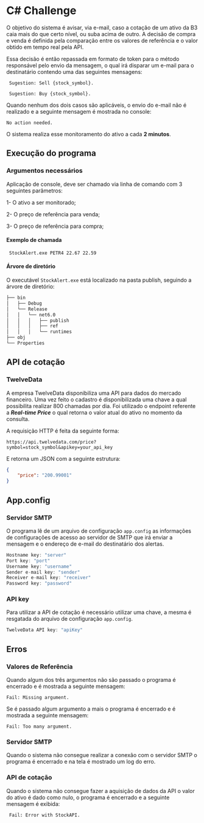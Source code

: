 ﻿# C# Challenge

O objetivo do sistema é avisar, via e-mail, caso a cotação de um ativo da B3 caia mais do que certo nível, ou suba acima de outro.
A decisão de compra e venda é definida pela comparação entre os valores de referência e o valor obtido em tempo real pela API. 

Essa decisão é então repassada em formato de token para o método responsável pelo envio da mensagem, o qual irá disparar um e-mail para o destinatário contendo uma das seguintes mensagens:

`` Sugestion: Sell {stock_symbol}.``

`` Sugestion: Buy {stock_symbol}.``

Quando nenhum dos dois casos são aplicáveis, o envio do e-mail não é realizado e a seguinte mensagem é mostrada no console:

``No action needed.`` 

O sistema realiza esse monitoramento do ativo a cada **2 minutos**.


## Execução do programa
### Argumentos necessários

Aplicação de console, deve ser chamado via linha de comando com 3 seguintes parâmetros:

1- O ativo a ser monitorado;

2- O preço de referência para venda;

3- O preço de referência para compra;

#### Exemplo de chamada

`` StockAlert.exe PETR4 22.67 22.59``

#### Árvore de diretório

O executável ``StockAlert.exe`` está localizado na pasta publish, seguindo a árvore de diretório:

```bash
├── bin
│   ├── Debug
│   └── Release
│   │   └── net6.0
│   │   │   ├── publish
│   │   │   ├── ref
│   │   │   └── runtimes
├── obj
└── Properties
```

## API de cotação

### TwelveData

A empresa TwelveData disponibiliza uma API para dados do mercado financeiro. Uma vez feito o cadastro é disponibilizada uma chave a qual possibilita realizar 800 chamadas por dia. Foi utilizado o endpoint referente a ***Real-time Price*** o qual retorna o valor atual do ativo no momento da consulta.

A requisição HTTP é feita da seguinte forma:

```
https://api.twelvedata.com/price?symbol=stock_symbol&apikey=your_api_key
``` 

E retorna um JSON com a seguinte estrutura:

```json
{
    "price": "200.99001"
}
```

## App.config

### Servidor SMTP

O programa lê de um arquivo de configuração ``app.config`` as informações de configurações de acesso ao servidor de SMTP que irá enviar a mensagem e o endereço de e-mail do destinatário dos alertas.
```c#
Hostname key: "server"
Port key: "port"
Username key: "username"
Sender e-mail key: "sender"
Receiver e-mail key: "receiver"
Password key: "password"
```

### API key

Para utilizar a API de cotação é necessário utilizar uma chave, a mesma é resgatada do arquivo de configuração ``app.config``.

```c#
TwelveData API key: "apiKey"
```

## Erros

### Valores de Referência

Quando algum dos três argumentos não são passado o programa é encerrado e é mostrada a seguinte mensagem:

``Fail: Missing argument.`` 

Se é passado algum argumento a mais o programa é encerrado e é mostrada a seguinte mensagem:

``Fail: Too many argument.`` 

### Servidor SMTP 

Quando o sistema não consegue realizar a conexão com o servidor SMTP o programa é encerrado e na tela é mostrado um log do erro.

### API de cotação

Quando o sistema não consegue fazer a aquisição de dados da API o valor do ativo é dado como nulo, o programa é encerrado e a seguinte mensagem é exibida:

`` Fail: Error with StockAPI.``
